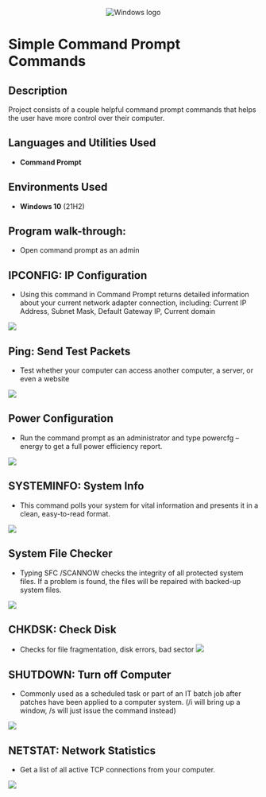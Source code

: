 <p align="center">
<img src="https://i.imgur.com/5LMFcsw.png" alt="Windows logo"/>
</p>

<h1>Simple Command Prompt Commands</h1>

<h2>Description</h2>
Project consists of a couple helpful command prompt commands that helps the user have more control over their computer.


<h2>Languages and Utilities Used</h2>

- <b>Command Prompt</b> 

<h2>Environments Used </h2>

- <b>Windows 10</b> (21H2)

<h2>Program walk-through:</h2>

- Open command prompt as an admin
<h2>IPCONFIG: IP Configuration</h2>
  
- Using this command in Command Prompt returns detailed information about your current network adapter connection, including: Current IP Address, Subnet Mask, Default Gateway IP, Current domain
<img src="https://i.imgur.com/dfLWJ1p.png"/>

<h2>Ping: Send Test Packets</h2>

- Test whether your computer can access another computer, a server, or even a website
<img src="https://i.imgur.com/yDCbxTW.png"/>

<h2>Power Configuration</h2> 

- Run the command prompt as an administrator and type powercfg – energy to get a full power efficiency report.
<img src="https://i.imgur.com/wlfPFT1.png"/>

<h2>SYSTEMINFO: System Info</h2>

- This command polls your system for vital information and presents it in a clean, easy-to-read format.
<img src="https://i.imgur.com/bsWEWDE.png"/>

<h2>System File Checker</h2>

- Typing SFC /SCANNOW checks the integrity of all protected system files. If a problem is found, the files will be repaired with backed-up system files.
<img src="https://i.imgur.com/e2rMdbH.png"/>

<h2>CHKDSK: Check Disk</h2> 

- Checks for file fragmentation, disk errors, bad sector
   <img src="https://i.imgur.com/jLowUCx.png"/>

<h2>SHUTDOWN: Turn off Computer</h2>

- Commonly used as a scheduled task or part of an IT batch job after patches have been applied to a computer system. (/i will bring up a window, /s will just issue the command instead)
<img src="https://i.imgur.com/UPsiXrt.png"/>

<h2>NETSTAT: Network Statistics</h2>

-  Get a list of all active TCP connections from your computer.
<img src="https://i.imgur.com/QBCQnW6.png"/>
